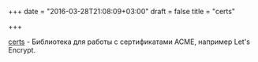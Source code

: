+++
date = "2016-03-28T21:08:09+03:00"
draft = false
title = "certs"

+++

<p><a href="https://github.com/mholt/certs">certs</a>&nbsp;- Библиотека для работы с сертификатами&nbsp;ACME, например&nbsp;Let&#39;s Encrypt.</p>

